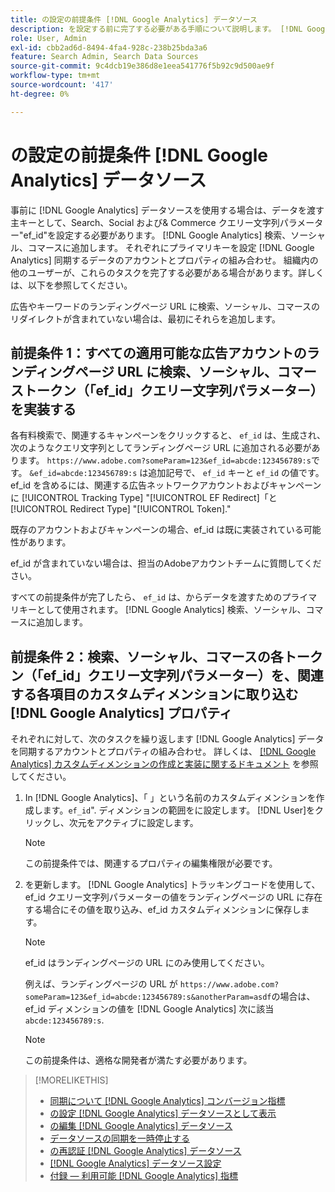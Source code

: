 ```yaml
---
title: の設定の前提条件 [!DNL Google Analytics] データソース
description: を設定する前に完了する必要がある手順について説明します。 [!DNL Google Analytics] データソース。
role: User, Admin
exl-id: cbb2ad6d-8494-4fa4-928c-238b25bda3a6
feature: Search Admin, Search Data Sources
source-git-commit: 9c4dcb19e386d8e1eea541776f5b92c9d500ae9f
workflow-type: tm+mt
source-wordcount: '417'
ht-degree: 0%

---
```


# の設定の前提条件 [!DNL Google Analytics] データソース

事前に [!DNL Google Analytics] データソースを使用する場合は、データを渡す主キーとして、Search、Social および&amp; Commerce クエリー文字列パラメーター&quot;ef_id&quot;を設定する必要があります。 [!DNL Google Analytics] 検索、ソーシャル、コマースに追加します。 それぞれにプライマリキーを設定 [!DNL Google Analytics] 同期するデータのアカウントとプロパティの組み合わせ。 組織内の他のユーザーが、これらのタスクを完了する必要がある場合があります。詳しくは、以下を参照してください。

広告やキーワードのランディングページ URL に検索、ソーシャル、コマースのリダイレクトが含まれていない場合は、最初にそれらを追加します。

## 前提条件 1：すべての適用可能な広告アカウントのランディングページ URL に検索、ソーシャル、コマーストークン（「ef_id」クエリー文字列パラメーター）を実装する

各有料検索で、関連するキャンペーンをクリックすると、 `ef_id` は、生成され、次のようなクエリ文字列としてランディングページ URL に追加される必要があります。 `https://www.adobe.com?someParam=123&ef_id=abcde:123456789:s`です。 `&ef_id=abcde:123456789:s` は追加記号で、 `ef_id` キーと `ef_id` の値です。 ef_id を含めるには、関連する広告ネットワークアカウントおよびキャンペーンに [!UICONTROL Tracking Type] &quot;[!UICONTROL EF Redirect]「と [!UICONTROL Redirect Type] &quot;[!UICONTROL Token].&quot;

既存のアカウントおよびキャンペーンの場合、ef_id は既に実装されている可能性があります。

ef_id が含まれていない場合は、担当のAdobeアカウントチームに質問してください。

すべての前提条件が完了したら、 `ef_id` は、からデータを渡すためのプライマリキーとして使用されます。 [!DNL Google Analytics] 検索、ソーシャル、コマースに追加します。

## 前提条件 2：検索、ソーシャル、コマースの各トークン（「ef_id」クエリー文字列パラメーター）を、関連する各項目のカスタムディメンションに取り込む [!DNL Google Analytics] プロパティ

それぞれに対して、次のタスクを繰り返します [!DNL Google Analytics] データを同期するアカウントとプロパティの組み合わせ。 詳しくは、 [[!DNL Google Analytics] カスタムディメンションの作成と実装に関するドキュメント](https://support.google.com/analytics/answer/2709829?hl=en#zippy=%2Cin-this-article) を参照してください。

1. In [!DNL Google Analytics]、「 」という名前のカスタムディメンションを作成します。`ef_id`&quot;. ディメンションの範囲をに設定します。 [!DNL User]をクリックし、次元をアクティブに設定します。

   >[!NOTE]
   >
   >この前提条件では、関連するプロパティの編集権限が必要です。

1. を更新します。 [!DNL Google Analytics] トラッキングコードを使用して、ef_id クエリー文字列パラメーターの値をランディングページの URL に存在する場合にその値を取り込み、ef_id カスタムディメンションに保存します。

   >[!NOTE]
   >
   >ef_id はランディングページの URL にのみ使用してください。

   例えば、ランディングページの URL が `https://www.adobe.com?someParam=123&ef_id=abcde:123456789:s&anotherParam=asdf`の場合は、ef_id ディメンションの値を [!DNL Google Analytics] 次に該当 `abcde:123456789:s`.

   >[!NOTE]
   >
   >この前提条件は、適格な開発者が満たす必要があります。

>[!MORELIKETHIS]
>
>* [同期について [!DNL Google Analytics] コンバージョン指標](data-source-about.md)
>* [の設定 [!DNL Google Analytics] データソースとして表示](data-source-configure.md)
>* [の編集 [!DNL Google Analytics] データソース](data-source-edit.md)
>* [データソースの同期を一時停止する](data-source-pause.md)
>* [の再認証 [!DNL Google Analytics] データソース](data-source-reauthenticate.md)
>* [[!DNL Google Analytics] データソース設定](data-source-settings.md)
>* [付録 — 利用可能 [!DNL Google Analytics] 指標](data-source-ga-metrics.md)
